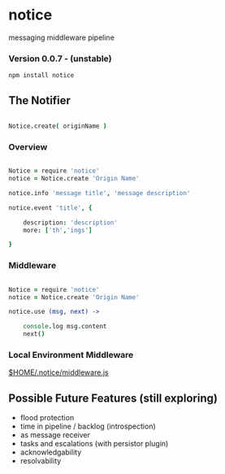 notice
======

messaging middleware pipeline

### Version 0.0.7 - (unstable)

`npm install notice`


The Notifier
------------

```coffee

Notice.create( originName )

```

### Overview

```coffee

Notice = require 'notice'
notice = Notice.create 'Origin Name'

notice.info 'message title', 'message description'

notice.event 'title', {

    description: 'description'
    more: ['th','ings']

}

```

### Middleware


```coffee

Notice = require 'notice'
notice = Notice.create 'Origin Name'

notice.use (msg, next) -> 

    console.log msg.content
    next()

```


### Local Environment Middleware


[$HOME/.notice/middleware.js](https://github.com/nomilous/notice/blob/master/.notice/middleware.js)





Possible Future Features (still exploring)
------------------------------------------

* flood protection
* time in pipeline / backlog (introspection)
* as message receiver
* tasks and escalations (with persistor plugin)
* acknowledgability
* resolvability


